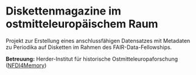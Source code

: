 # Diskettenmagazine im ostmitteleuropäischem Raum

Projekt zur Erstellung eines anschlussfähigen Datensatzes mit Metadaten zu Periodika auf Disketten im Rahmen
des FAIR-Data-Fellowships.

**Betreuung:** Herder-Institut für historische Ostmitteleuropaforschung ([NFDI4Memory](https://4memory.de/))
